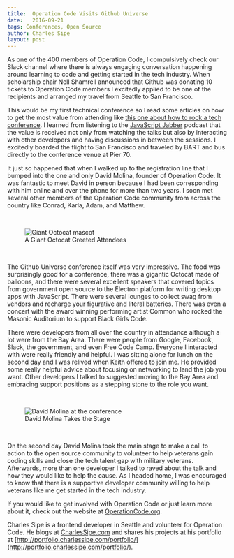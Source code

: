 ```yaml
---
title:  Operation Code Visits Github Universe
date:   2016-09-21
tags: Conferences, Open Source
author: Charles Sipe
layout: post
---
```

As one of the 400 members of Operation Code, I compulsively check our Slack channel where there is always engaging conversation happening around learning to code and getting started in the tech industry. When scholarship chair Nell Shamrell announced that Github was donating 10 tickets to Operation Code members I excitedly applied to be one of the recipients and arranged my travel from Seattle to San Francisco.

This would be my first technical conference so I read some articles on how to get the most value from attending like [this one about how to rock a tech conference](https://skillcrush.com/2012/10/10/8-ways-to-rock-a-tech-conference-how-to-network-your-butt-off-or-how-to-make-new-friends-while-at-a-conference/). I learned from listening to the [JavaScript Jabber](https://devchat.tv/js-jabber) podcast that the value is received not only from watching the talks but also by interacting with other developers and having discussions in between the sessions. I excitedly boarded the flight to San Francisco and traveled by BART and bus directly to the conference venue at Pier 70.

It just so happened that when I walked up to the registration line that I bumped into the one and only David Molina, founder of Operation Code. It was fantastic to meet David in person because I had been corresponding with him online and over the phone for more than two years. I soon met several other members of the Operation Code community from across the country like Conrad, Karla, Adam, and Matthew.

<br>
<figure class="image-container">
    <img src="https://cdn-images-1.medium.com/max/800/1*6aNfdL6G4tztaDd6O38Yyw.jpeg" alt="Giant Octocat mascot"/>
    <figcaption>A Giant Octocat Greeted Attendees</figcaption>    
</figure>
<br>

The Github Universe conference itself was very impressive. The food was surprisingly good for a conference, there was a gigantic Octocat made of balloons, and there were several excellent speakers that covered topics from government open source to the Electron platform for writing desktop apps with JavaScript. There were several lounges to collect swag from vendors and recharge your figurative and literal batteries. There was even a concert with the award winning performing artist Common who rocked the Masonic Auditorium to support Black Girls Code.

There were developers from all over the country in attendance although a lot were from the Bay Area. There were people from Google, Facebook, Slack, the government, and even Free Code Camp. Everyone I interacted with were really friendly and helpful. I was sitting alone for lunch on the second day and I was relived when Keith offered to join me. He provided some really helpful advice about focusing on networking to land the job you want. Other developers I talked to suggested moving to the Bay Area and embracing support positions as a stepping stone to the role you want.

<br>
<figure class="image-container">
    <img src="https://cdn-images-1.medium.com/max/800/1*BxyWzpinY_uD8hJRs7GBCA.jpeg" alt="David Molina at the conference"/>
    <figcaption>David Molina Takes the Stage</figcaption>    
</figure>
<br>

On the second day David Molina took the main stage to make a call to action to the open source community to volunteer to help veterans gain coding skills and close the tech talent gap with military veterans. Afterwards, more than one developer I talked to raved about the talk and how they would like to help the cause. As I headed home, I was encouraged to know that there is a supportive developer community willing to help veterans like me get started in the tech industry.

If you would like to get involved with Operation Code or just learn more about it, check out the website at [OperationCode.org](http://www.operationcode.org/).

Charles Sipe is a frontend developer in Seattle and volunteer for Operation Code. He blogs at [CharlesSipe.com](http://www.charlessipe.com) and shares his projects at his portfolio at [http://portfolio.charlessipe.com/portfolio/](http://portfolio.charlessipe.com/portfolio/).

